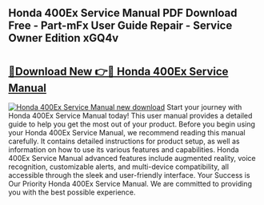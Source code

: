 ## Honda 400Ex Service Manual PDF Download Free - Part-mFx User Guide Repair - Service Owner Edition xGQ4v

# <h2><a href="http://bc11925.oget.top/?id=Honda+400Ex+Service+Manual">🔗Download New 👉🔴 Honda 400Ex Service Manual</a></h2>

[![Honda 400Ex Service Manual new download](https://i.imgur.com/5g1atiW.png)](http://bc11925.oget.top/?id=Honda+400Ex+Service+Manual)
Start your journey with Honda 400Ex Service Manual today! This user manual provides a detailed guide to help you get the most out of your product. Before you begin using your Honda 400Ex Service Manual, we recommend reading this manual carefully. It contains detailed instructions for product setup, as well as information on how to use its various features and capabilities. Honda 400Ex Service Manual advanced features include augmented reality, voice recognition, customizable alerts, and multi-device compatibility, all accessible through the sleek and user-friendly interface. Your Success is Our Priority Honda 400Ex Service Manual. We are committed to providing you with the best possible experience.
